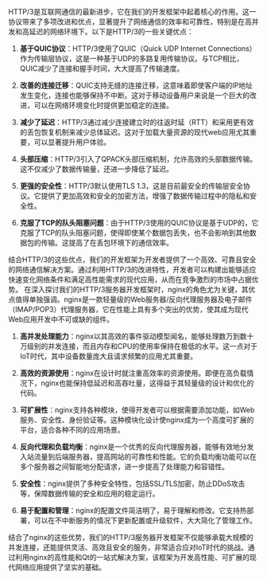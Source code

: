 HTTP/3是互联网通信的最新进步，它在我们的开发框架中起着核心的作用。这一协议带来了多项改进和优点，显著提升了网络通信的效率和可靠性，特别是在高并发和高延迟的网络环境下。以下是HTTP/3的一些关键优点：

1. **基于QUIC协议**：HTTP/3使用了QUIC（Quick UDP Internet Connections）作为传输层协议，这是一种基于UDP的多路复用传输协议。与TCP相比，QUIC减少了连接和握手时间，大大提高了传输速度。

2. **改善的连接迁移**：QUIC支持无缝的连接迁移，这意味着即使客户端的IP地址发生变化，连接也能够保持不中断。这对于移动设备用户来说是一个巨大的改进，可以在网络环境变化时提供更加稳定的连接。

3. **减少了延迟**：HTTP/3通过减少连接建立时的往返时延（RTT）和采用更有效的丢包恢复机制来减少总体延迟。这对于加载大量资源的现代web应用尤其重要，可以显著提升用户体验。

4. **头部压缩**：HTTP/3引入了QPACK头部压缩机制，允许高效的头部数据传输。这不仅减少了数据传输量，还进一步降低了延迟。

5. **更强的安全性**：HTTP/3默认使用TLS 1.3，这是目前最安全的传输层安全协议。它提供了更加高效和安全的加密方法，增强了数据传输过程中的隐私和安全性。

6. **克服了TCP的队头阻塞问题**：由于HTTP/3使用的QUIC协议是基于UDP的，它克服了TCP的队头阻塞问题，使得即使某个数据包丢失，也不会影响到其他数据包的传输。这提高了在丢包环境下的通信效率。

结合HTTP/3的这些优点，我们的开发框架为开发者提供了一个高效、可靠且安全的网络通信解决方案。通过利用HTTP/3的改进特性，开发者可以构建出能够适应快速变化网络条件和满足高性能需求的现代应用，从而在竞争激烈的市场中占据优势。
在深入探讨我们的HTTP/3服务器开发框架时，nginx的角色尤为关键，其优点值得单独强调。nginx是一款轻量级的Web服务器/反向代理服务器及电子邮件（IMAP/POP3）代理服务器，它在性能上具有多个突出的优势，使其成为现代Web应用开发中不可或缺的组件。

1. **高并发处理能力**：nginx以其高效的事件驱动模型闻名，能够处理数万到数十万级别的并发连接，而且内存和CPU的使用率保持在极低的水平。这一点对于IoT时代，其中设备数量庞大且请求频繁的应用尤其重要。

2. **高效的资源使用**：nginx在设计时就注重高效率的资源使用。即便在高负载情况下，nginx也能保持低延迟和高吞吐量，这得益于其轻量级的设计和优化的代码。

3. **可扩展性**：nginx支持各种模块，使得开发者可以根据需要添加功能，如Web服务、安全性、身份验证等。这种模块化设计使nginx成为一个高度可扩展的平台，适合各种不同的应用场景。

4. **反向代理和负载均衡**：nginx是一个优秀的反向代理服务器，能够有效地分发入站流量到后端服务器，提高网站的可靠性和性能。它的负载均衡功能可以在多个服务器之间智能地分配请求，进一步提高了处理能力和容错性。

5. **安全性**：nginx提供了多种安全特性，包括SSL/TLS加密，防止DDoS攻击等，保障数据传输的安全和应用的稳定运行。

6. **易于配置和管理**：nginx的配置文件简洁明了，易于理解和修改。它支持热部署，可以在不中断服务的情况下更新配置或升级软件，大大简化了管理工作。

结合了nginx的这些优势，我们的HTTP/3服务器开发框架不仅能够承载大规模的并发连接，还能提供灵活、高效且安全的服务，非常适合应对IoT时代的挑战。通过利用nginx的高性能和Qt的一站式解决方案，该框架为开发高性能、可扩展的现代网络应用提供了坚实的基础。
